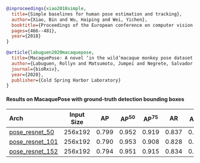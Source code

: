 <!-- [ALGORITHM] -->

```bibtex
@inproceedings{xiao2018simple,
  title={Simple baselines for human pose estimation and tracking},
  author={Xiao, Bin and Wu, Haiping and Wei, Yichen},
  booktitle={Proceedings of the European conference on computer vision (ECCV)},
  pages={466--481},
  year={2018}
}
```

<!-- [DATASET] -->

```bibtex
@article{labuguen2020macaquepose,
  title={MacaquePose: A novel ‘in the wild’macaque monkey pose dataset for markerless motion capture},
  author={Labuguen, Rollyn and Matsumoto, Jumpei and Negrete, Salvador and Nishimaru, Hiroshi and Nishijo, Hisao and Takada, Masahiko and Go, Yasuhiro and Inoue, Ken-ichi and Shibata, Tomohiro},
  journal={bioRxiv},
  year={2020},
  publisher={Cold Spring Harbor Laboratory}
}
```

#### Results on MacaquePose with ground-truth detection bounding boxes

| Arch  | Input Size | AP | AP<sup>50</sup> | AP<sup>75</sup> | AR | AR<sup>50</sup> | ckpt | log |
| :-------------- | :-----------: | :------: | :------: | :------: | :------: | :------: |:------: |:------: |
| [pose_resnet_50](/configs/animal/2D_Kpt_SV_RGB_Img/topdown_hm/macaque/res50_macaque_256x192.py)  | 256x192 | 0.799 | 0.952 | 0.919 | 0.837 | 0.964 | [ckpt](https://download.openmmlab.com/mmpose/animal/resnet/res50_macaque_256x192-98f1dd3a_20210407.pth) | [log](https://download.openmmlab.com/mmpose/animal/resnet/res50_macaque_256x192_20210407.log.json) |
| [pose_resnet_101](/configs/animal/2D_Kpt_SV_RGB_Img/topdown_hm/macaque/res101_macaque_256x192.py) | 256x192 | 0.790 | 0.953 | 0.908 | 0.828 | 0.967 | [ckpt](https://download.openmmlab.com/mmpose/animal/resnet/res101_macaque_256x192-e3b9c6bb_20210407.pth) | [log](https://download.openmmlab.com/mmpose/animal/resnet/res101_macaque_256x192_20210407.log.json) |
| [pose_resnet_152](/configs/animal/2D_Kpt_SV_RGB_Img/topdown_hm/macaque/res152_macaque_256x192.py) | 256x192 | 0.794 | 0.951 | 0.915 | 0.834 | 0.968 | [ckpt](https://download.openmmlab.com/mmpose/animal/resnet/res152_macaque_256x192-c42abc02_20210407.pth) | [log](https://download.openmmlab.com/mmpose/animal/resnet/res152_macaque_256x192_20210407.log.json) |
